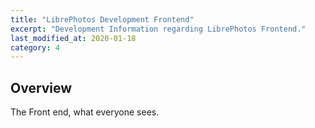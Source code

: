 ```yaml
---
title: "LibrePhotos Development Frontend"
excerpt: "Development Information regarding LibrePhotos Frontend."
last_modified_at: 2020-01-18
category: 4
---
```


## Overview

The Front end, what everyone sees. 